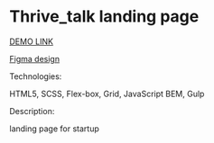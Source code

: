 # Thrive_talk landing page
[DEMO LINK](https://nazar-kudatsky.github.io/Thrive_talk/)

[Figma design](https://www.figma.com/file/aHd2rHMrnzDXhowLuIQjIyVQ/ThriveTalk-Landing-Page?node-id=0%3A1)

Technologies:

HTML5, SCSS, Flex-box, Grid, JavaScript BEM, Gulp

Description:

landing page for startup
